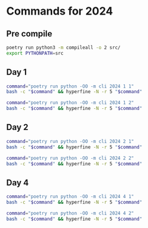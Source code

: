 # Commands for 2024

## Pre compile

```sh
poetry run python3 -m compileall -o 2 src/
export PYTHONPATH=src
```

## Day 1

```sh
command="poetry run python -OO -m cli 2024 1 1"
bash -c "$command" && hyperfine -N -r 5 "$command"
```

```sh
command="poetry run python -OO -m cli 2024 1 2"
bash -c "$command" && hyperfine -N -r 5 "$command"
```

## Day 2

```sh
command="poetry run python -OO -m cli 2024 2 1"
bash -c "$command" && hyperfine -N -r 5 "$command"
```

```sh
command="poetry run python -OO -m cli 2024 2 2"
bash -c "$command" && hyperfine -N -r 5 "$command"
```

## Day 4

```sh
command="poetry run python -OO -m cli 2024 4 1"
bash -c "$command" && hyperfine -N -r 5 "$command"
```

```sh
command="poetry run python -OO -m cli 2024 4 2"
bash -c "$command" && hyperfine -N -r 5 "$command"
```
